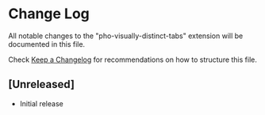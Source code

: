 # Change Log

All notable changes to the "pho-visually-distinct-tabs" extension will be documented in this file.

Check [Keep a Changelog](http://keepachangelog.com/) for recommendations on how to structure this file.

## [Unreleased]

- Initial release